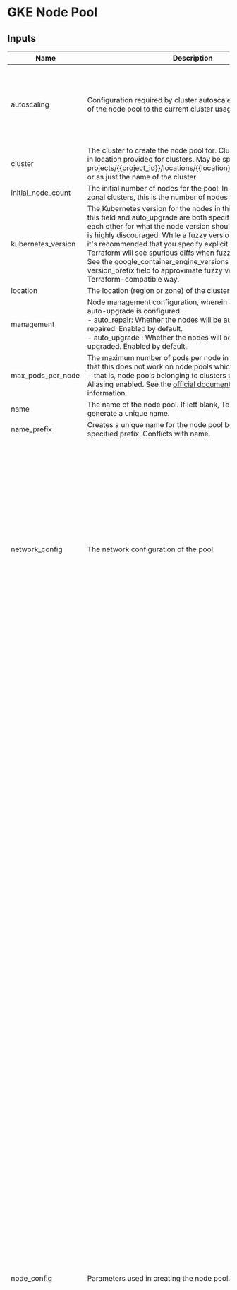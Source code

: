 # GKE Node Pool


<!-- BEGINNING OF PRE-COMMIT-TERRAFORM DOCS HOOK -->
## Inputs

| Name | Description | Type | Default | Required |
|------|-------------|------|---------|:--------:|
| autoscaling | Configuration required by cluster autoscaler to adjust the size of the node pool to the current cluster usage. | <pre>object({<br>    min_node_count       = optional(number)<br>    max_node_count       = optional(number)<br>    total_min_node_count = optional(number)<br>    total_max_node_count = optional(number)<br>    location_policy      = optional(string)<br>  })</pre> | <pre>{<br>  "max_node_count": 100,<br>  "min_node_count": 1<br>}</pre> | no |
| cluster | The cluster to create the node pool for. Cluster must be present in location provided for clusters. May be specified in the format projects/{{project\_id}}/locations/{{location}}/clusters/{{cluster}} or as just the name of the cluster. | `string` | n/a | yes |
| initial\_node\_count | The initial number of nodes for the pool. In regional or multi-zonal clusters, this is the number of nodes per zone. | `number` | `null` | no |
| kubernetes\_version | The Kubernetes version for the nodes in this pool. Note that if this field and auto\_upgrade are both specified, they will fight each other for what the node version should be, so setting both is highly discouraged. While a fuzzy version can be specified, it's recommended that you specify explicit versions as Terraform will see spurious diffs when fuzzy versions are used. See the google\_container\_engine\_versions data source's version\_prefix field to approximate fuzzy versions in a Terraform-compatible way. | `string` | `null` | no |
| location | The location (region or zone) of the cluster. | `string` | `null` | no |
| management | Node management configuration, wherein auto-repair and auto-upgrade is configured.<br>  - auto\_repair: Whether the nodes will be automatically repaired. Enabled by default.<br>  - auto\_upgrade : Whether the nodes will be automatically upgraded. Enabled by default. | <pre>object({<br>    auto_repair  = optional(bool)<br>    auto_upgrade = optional(bool)<br>  })</pre> | <pre>{<br>  "auto_repair": true,<br>  "auto_upgrade": true<br>}</pre> | no |
| max\_pods\_per\_node | The maximum number of pods per node in this node pool. Note that this does not work on node pools which are 'route-based' - that is, node pools belonging to clusters that do not have IP Aliasing enabled. See the [official documentation](https://cloud.google.com/kubernetes-engine/docs/how-to/flexible-pod-cidr) for more information. | `number` | `null` | no |
| name | The name of the node pool. If left blank, Terraform will auto-generate a unique name. | `string` | `null` | no |
| name\_prefix | Creates a unique name for the node pool beginning with the specified prefix. Conflicts with name. | `string` | `null` | no |
| network\_config | The network configuration of the pool. | <pre>object({<br>    create_pod_range     = optional(bool)<br>    enable_private_nodes = optional(bool)<br>    pod_ipv4_cidr_block  = optional(string)<br>    pod_range            = optional(string)<br>    additional_node_network_configs = optional(object({<br>      network    = string<br>      subnetwork = string<br>    }))<br>    additional_pod_network_configs = optional(object({<br>      subnetwork          = string<br>      secondary_pod_range = string<br>      max_pods_per_node   = number<br>    }))<br>    pod_cidr_overprovision_config = optional(object({<br>      disabled = bool<br>    }))<br>    network_performance_config = optional(object({<br>      total_egress_bandwidth_tier = string<br>    }))<br>  })</pre> | `null` | no |
| node\_config | Parameters used in creating the node pool. | <pre>object({<br>    confidential_nodes = optional(object({<br>      enabled = bool<br>    }))<br>    disk_size_gb                = optional(number)<br>    disk_type                   = optional(string)<br>    enable_confidential_storage = optional(bool)<br>    local_ssd_encryption_mode   = optional(string)<br>    ephemeral_storage_config = optional(object({<br>      local_ssd_count = number<br>    }))<br>    ephemeral_storage_local_ssd_config = optional(object({<br>      local_ssd_count  = number<br>      data_cache_count = optional(number)<br>    }))<br>    fast_socket = optional(object({<br>      enabled = bool<br>    }))<br>    local_nvme_ssd_block_config = optional(object({<br>      local_ssd_count = number<br>    }))<br>    logging_variant = optional(string)<br>    secondary_boot_disks = optional(object({<br>      disk_image = string<br>      mode       = optional(string)<br>    }))<br>    gcfs_config = optional(object({<br>      enabled = bool<br>    }))<br>    gvnic = optional(object({<br>      enabled = bool<br>    }))<br>    guest_accelerator = optional(object({<br>      type  = string<br>      count = number<br>      gpu_driver_installation_config = optional(object({<br>        gpu_driver_version = string<br>      }))<br>      gpu_partition_size = optional(string)<br>      gpu_sharing_config = optional(object({<br>        gpu_sharing_strategy       = string<br>        max_shared_clients_per_gpu = number<br>      }))<br>    }))<br>    image_type       = optional(string)<br>    labels           = optional(map(string))<br>    resource_labels  = optional(map(string))<br>    max_run_duration = optional(string)<br>    flex_start       = optional(bool)<br>    local_ssd_count  = optional(number)<br>    machine_type     = optional(string)<br>    metadata         = optional(map(string))<br>    min_cpu_platform = optional(string)<br>    oauth_scopes     = optional(list(string))<br>    preemptible      = optional(bool)<br>    reservation_affinity = optional(object({<br>      consume_reservation_type = string<br>      key                      = optional(string)<br>      values                   = optional(list(string))<br>    }))<br>    spot = optional(bool)<br>    sandbox_config = optional(object({<br>      sandbox_type = string<br>    }))<br>    boot_disk_kms_key = optional(string)<br>    service_account   = string<br>    shielded_instance_config = optional(object({<br>      enable_secure_boot          = optional(bool)<br>      enable_integrity_monitoring = optional(bool)<br>    }))<br>    storage_pools         = optional(list(string))<br>    tags                  = optional(list(string))<br>    resource_manager_tags = optional(map(string))<br>    taint = optional(list(object({<br>      key    = string<br>      value  = string<br>      effect = string<br>    })))<br>    workload_metadata_config = optional(object({<br>      mode = optional(string)<br>    }))<br>    kubelet_config = optional(object({<br>      cpu_manager_policy                     = optional(string)<br>      cpu_cfs_quota                          = optional(bool)<br>      cpu_cfs_quota_period                   = optional(string)<br>      insecure_kubelet_readonly_port_enabled = optional(bool)<br>      pod_pids_limit                         = optional(number)<br>      container_log_max_size                 = optional(string)<br>      container_log_max_files                = optional(number)<br>      image_gc_low_threshold_percent         = optional(number)<br>      image_gc_high_threshold_percent        = optional(number)<br>      image_minimum_gc_age                   = optional(string)<br>      allowed_unsafe_sysctls                 = optional(list(string))<br>    }))<br>    linux_node_config = optional(object({<br>      sysctls     = optional(map(string))<br>      cgroup_mode = optional(string)<br>      hugepages_config = optional(object({<br>        hugepage_size_2m = optional(number)<br>        hugepage_size_1g = optional(number)<br>      }))<br>    }))<br>    windows_node_config = optional(object({<br>      osversion = string<br>    }))<br>    containerd_config = optional(object({<br>      private_registry_access_config = optional(object({<br>        enabled = bool<br>        certificate_authority_domain_config = optional(object({<br>          fqdns = list(string)<br>          gcp_secret_manager_certificate_config = object({<br>            secret_uri = string<br>          })<br>        }))<br>      }))<br>    }))<br>    node_group = optional(string)<br>    sole_tenant_config = optional(object({<br>      node_affinity = optional(object({<br>        key      = string<br>        operator = string<br>        values   = list(string)<br>      }))<br>    }))<br>  })</pre> | <pre>{<br>  "disk_size_gb": 100,<br>  "disk_type": "pd-standard",<br>  "image_type": "COS_CONTAINERD",<br>  "kubelet_config": {<br>    "insecure_kubelet_readonly_port_enabled": false<br>  },<br>  "machine_type": "e2-medium",<br>  "workload_metadata_config": {<br>    "mode": "GKE_METADATA"<br>  }<br>}</pre> | no |
| node\_count | The number of nodes per instance group. This field can be used to update the number of nodes per instance group but should not be used alongside autoscaling. | `number` | `1` | no |
| node\_locations | The list of zones in which the node pool's nodes should be located. Nodes must be in the region of their regional cluster or in the same region as their cluster's zone for zonal clusters. If unspecified, the cluster-level node\_locations will be used. Note: node\_locations will not revert to the cluster's default set of zones upon being unset. You must manually reconcile the list of zones with your cluster. | `list(string)` | `null` | no |
| placement\_policy | Specifies a custom placement policy for the nodes.<br>    - type: The type of the policy. Supports a single value: COMPACT. Specifying COMPACT placement policy type places node pool's nodes in a closer physical proximity in order to reduce network latency between nodes.<br>    - policy\_name: If set, refers to the name of a custom resource policy supplied by the user. The resource policy must be in the same project and region as the node pool. If not found, InvalidArgument error is returned.<br>    - tpu\_topology: The TPU topology like "2x4" or "2x2x2". | <pre>object({<br>    type         = string<br>    policy_name  = optional(string)<br>    tpu_topology = optional(string)<br>  })</pre> | `null` | no |
| project\_id | The ID of the project in which to create the node pool. | `string` | n/a | yes |
| queued\_provisioning | Specifies node pool-level settings of queued provisioning.<br>    - enabled (Required) - Makes nodes obtainable through the ProvisioningRequest API exclusively. | <pre>object({<br>    enabled = bool<br>  })</pre> | `null` | no |
| timeouts | Timeout for cluster operations. | <pre>object({<br>    create = optional(string)<br>    update = optional(string)<br>    delete = optional(string)<br>  })</pre> | <pre>{<br>  "create": "45m",<br>  "delete": "45m",<br>  "update": "45m"<br>}</pre> | no |
| upgrade\_settings | Specify node upgrade settings to change how GKE upgrades nodes. | <pre>object({<br>    max_surge       = optional(number)<br>    max_unavailable = optional(number)<br>    strategy        = optional(string)<br>    blue_green_settings = optional(object({<br>      standard_rollout_policy = object({<br>        batch_percentage    = optional(number)<br>        batch_node_count    = optional(number)<br>        batch_soak_duration = optional(string)<br>      })<br>      node_pool_soak_duration = optional(string)<br>    }))<br>  })</pre> | <pre>{<br>  "max_surge": 1,<br>  "max_unavailable": 0,<br>  "strategy": "SURGE"<br>}</pre> | no |

## Outputs

| Name | Description |
|------|-------------|
| id | an identifier for the resource with format {{project\_id}}/{{location}}/{{cluster}}/{{name}} |
| instance\_group\_urls | The resource URLs of the managed instance groups associated with this node pool. |
| managed\_instance\_group\_urls | List of instance group URLs which have been assigned to this node pool. |

<!-- END OF PRE-COMMIT-TERRAFORM DOCS HOOK -->
